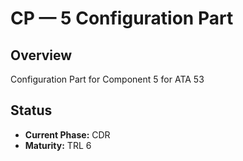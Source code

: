 # CP — 5 Configuration Part

## Overview
Configuration Part for Component 5 for ATA 53

## Status
- **Current Phase:** CDR
- **Maturity:** TRL 6
